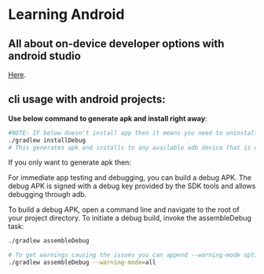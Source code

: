 # Learning Android

## All about on-device developer options with android studio

[Here](urlhttps://developer.android.com/studio/debug/dev-options).

## cli usage with android projects:

**Use below command to generate apk and install right away**:

```bash
#NOTE: IF below doesn't install app then it means you need to uninstall app for all users and it re-running command would definitely work!!
./gradlew installDebug
# This generates apk and installs to any available adb device that is connected
```

If you only want to generate apk then:

For immediate app testing and debugging, you can build a debug APK. The debug APK is signed with a debug key provided by the SDK tools and allows debugging through adb.

To build a debug APK, open a command line and navigate to the root of your project directory. To initiate a debug build, invoke the assembleDebug task:

```bash
./gradlew assembleDebug

# To get warnings causing the issues you can append --warning-mode option like that:
./gradlew assembleDebug --warning-mode=all
```
